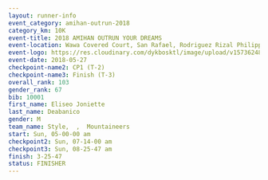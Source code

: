 ```yaml
---
layout: runner-info 
event_category: amihan-outrun-2018 
category_km: 10K 
event-title: 2018 AMIHAN OUTRUN YOUR DREAMS 
event-location: Wawa Covered Court, San Rafael, Rodriguez Rizal Philippines 
event-logo: https://res.cloudinary.com/dykbosktl/image/upload/v1573624843/Logo/poster-22_v0xvr9.jpg 
event-date: 2018-05-27 
checkpoint-name2: CP1 (T-2) 
checkpoint-name3: Finish (T-3) 
overall_rank: 103
gender_rank: 67
bib: 10001
first_name: Eliseo Joniette
last_name: Deabanico
gender: M
team_name: Style,  ,  Mountaineers
start: Sun, 05-00-00 am
checkpoint2: Sun, 07-14-00 am
checkpoint3: Sun, 08-25-47 am
finish: 3-25-47
status: FINISHER
---
```


